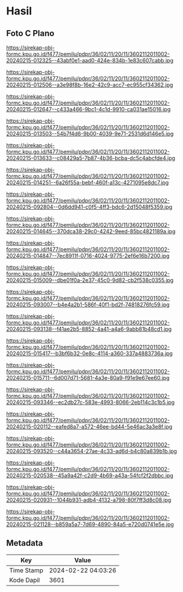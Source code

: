 # Hasil

## Foto C Plano

https://sirekap-obj-formc.kpu.go.id/f477/pemilu/pdpr/36/02/11/20/11/3602112011002-20240215-012325--43abf0e1-aad0-424e-834b-1e83c607cabb.jpg

https://sirekap-obj-formc.kpu.go.id/f477/pemilu/pdpr/36/02/11/20/11/3602112011002-20240215-012506--a3e98f8b-16e2-42c9-acc7-ec955cf34362.jpg

https://sirekap-obj-formc.kpu.go.id/f477/pemilu/pdpr/36/02/11/20/11/3602112011002-20240215-012647--c433a466-9bc1-4c1d-9910-ca031ae15016.jpg

https://sirekap-obj-formc.kpu.go.id/f477/pemilu/pdpr/36/02/11/20/11/3602112011002-20240215-013503--54b7f4d6-9b00-4039-9e71-2531d6d146e5.jpg

https://sirekap-obj-formc.kpu.go.id/f477/pemilu/pdpr/36/02/11/20/11/3602112011002-20240215-013633--c08429a5-7b87-4b36-bcba-dc5c4abcfde4.jpg

https://sirekap-obj-formc.kpu.go.id/f477/pemilu/pdpr/36/02/11/20/11/3602112011002-20240215-014251--6a26f55a-bebf-460f-a13c-4271095e8dc7.jpg

https://sirekap-obj-formc.kpu.go.id/f477/pemilu/pdpr/36/02/11/20/11/3602112011002-20240215-092804--0d6dd941-c0f5-4ff3-bdc6-2d15048f5359.jpg

https://sirekap-obj-formc.kpu.go.id/f477/pemilu/pdpr/36/02/11/20/11/3602112011002-20240215-014645--370dca38-29c0-4242-9eed-85bc4821189a.jpg

https://sirekap-obj-formc.kpu.go.id/f477/pemilu/pdpr/36/02/11/20/11/3602112011002-20240215-014847--7ec8911f-0716-4024-9775-2ef6e16b7200.jpg

https://sirekap-obj-formc.kpu.go.id/f477/pemilu/pdpr/36/02/11/20/11/3602112011002-20240215-015009--dbe01f0a-2e37-45c0-9d82-cb2f538c0355.jpg

https://sirekap-obj-formc.kpu.go.id/f477/pemilu/pdpr/36/02/11/20/11/3602112011002-20240215-093007--b4e4a2b1-586f-40f1-bd2f-74818276fc59.jpg

https://sirekap-obj-formc.kpu.go.id/f477/pemilu/pdpr/36/02/11/20/11/3602112011002-20240215-093138--f41ae2b5-8852-4a41-a4a6-9abb81b48cd1.jpg

https://sirekap-obj-formc.kpu.go.id/f477/pemilu/pdpr/36/02/11/20/11/3602112011002-20240215-015417--b3bf6b32-0e8c-4114-a360-337a4883736a.jpg

https://sirekap-obj-formc.kpu.go.id/f477/pemilu/pdpr/36/02/11/20/11/3602112011002-20240215-015711--6d007d71-5681-4a3e-80a9-f91e9e67ee60.jpg

https://sirekap-obj-formc.kpu.go.id/f477/pemilu/pdpr/36/02/11/20/11/3602112011002-20240215-093346--ec2db27c-583e-4993-8066-2eb114c3c1b5.jpg

https://sirekap-obj-formc.kpu.go.id/f477/pemilu/pdpr/36/02/11/20/11/3602112011002-20240215-020112--eafed8a7-a572-46ee-bd44-5e46ac3a3e8f.jpg

https://sirekap-obj-formc.kpu.go.id/f477/pemilu/pdpr/36/02/11/20/11/3602112011002-20240215-093520--c44a3654-27ae-4c33-ad6d-b4c80a839b1b.jpg

https://sirekap-obj-formc.kpu.go.id/f477/pemilu/pdpr/36/02/11/20/11/3602112011002-20240215-020538--45a9a42f-c2d9-4b69-a43a-54fcf2f2dbbc.jpg

https://sirekap-obj-formc.kpu.go.id/f477/pemilu/pdpr/36/02/11/20/11/3602112011002-20240215-020931--1044b931-adb4-4132-a798-80f7ff3d8c08.jpg

https://sirekap-obj-formc.kpu.go.id/f477/pemilu/pdpr/36/02/11/20/11/3602112011002-20240215-021128--b859a5a7-7d69-4890-84a5-e720d0741e5e.jpg


## Metadata

| Key        | Value               |
| ---------- | ------------------- |
| Time Stamp | 2024-02-22 04:03:26 |
| Kode Dapil | 3601                |



